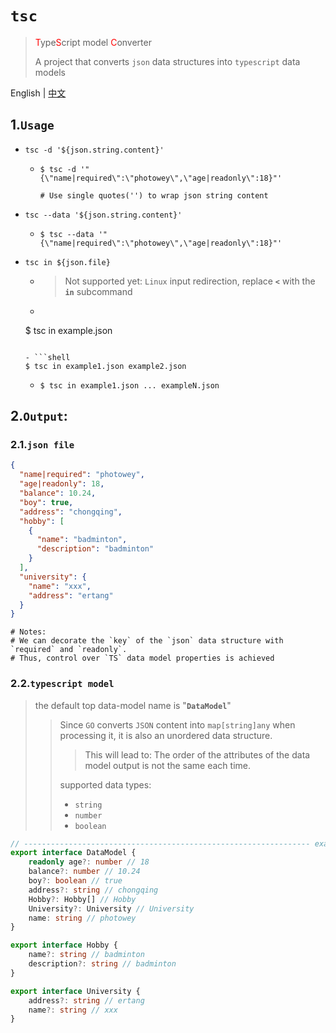 # `tsc`
> <font style="color:red">T</font>ype<font style="color:red">S</font>cript model <font style="color:red">C</font>onverter
>
> A project that converts `json` data structures into `typescript` data models


English | [中文](./README_CN.md)



## 1.`Usage`

- `tsc -d '${json.string.content}'`

  - ```shell
    $ tsc -d '"{\"name|required\":\"photowey\",\"age|readonly\":18}"'
    
    # Use single quotes('') to wrap json string content
    ```

- `tsc --data '${json.string.content}'`

  - ```shell
    $ tsc --data '"{\"name|required\":\"photowey\",\"age|readonly\":18}"'
    ```

- `tsc in ${json.file}`

  - > Not supported yet: `Linux` input redirection, replace **`<`** with the **`in`** subcommand

  - ```shell
  $ tsc in example.json
    ```
  
  - ```shell
  $ tsc in example1.json example2.json
    ```

  - ```shell
    $ tsc in example1.json ... exampleN.json
    ```




## 2.`Output`:

### 2.1.`json file`

```json
{
  "name|required": "photowey",
  "age|readonly": 18,
  "balance": 10.24,
  "boy": true,
  "address": "chongqing",
  "hobby": [
    {
      "name": "badminton",
      "description": "badminton"
    }
  ],
  "university": {
    "name": "xxx",
    "address": "ertang"
  }
}
```

```shell
# Notes:
# We can decorate the `key` of the `json` data structure with `required` and `readonly`.
# Thus, control over `TS` data model properties is achieved
```

### 2.2.`typescript model`

> the default top data-model name is "**`DataModel`**"
>
> > Since `GO` converts `JSON` content into `map[string]any` when processing it, it is also an unordered data structure.
> >
> > > This will lead to: The order of the attributes of the data model output is not the same each time.
> >
> > supported data types:
> >
> > - `string`
> > - `number`
> > - `boolean`

```typescript
// ---------------------------------------------------------------- example.json
export interface DataModel {
    readonly age?: number // 18
    balance?: number // 10.24
    boy?: boolean // true
    address?: string // chongqing
    Hobby?: Hobby[] // Hobby
    University?: University // University
    name: string // photowey
}

export interface Hobby {
    name?: string // badminton
    description?: string // badminton
}

export interface University {
    address?: string // ertang
    name?: string // xxx
}
```